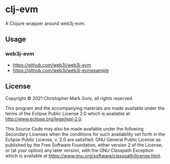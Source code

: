 # clj-evm

A Clojure wrapper around web3j-evm.

## Usage

### web3j-evm

- https://github.com/web3j/web3j-evm
- https://github.com/web3j/web3j-evmexample

## License

Copyright © 2021 Christopher Mark Gore, all rights reserved.

This program and the accompanying materials are made available under the
terms of the Eclipse Public License 2.0 which is available at
http://www.eclipse.org/legal/epl-2.0.

This Source Code may also be made available under the following Secondary
Licenses when the conditions for such availability set forth in the Eclipse
Public License, v. 2.0 are satisfied: GNU General Public License as published by
the Free Software Foundation, either version 2 of the License, or (at your
option) any later version, with the GNU Classpath Exception which is available
at https://www.gnu.org/software/classpath/license.html.

